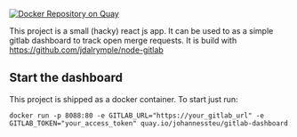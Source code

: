 [![Docker Repository on Quay](https://quay.io/repository/johannessteu/gitlab-dashboard/status 'Docker Repository on Quay')](https://quay.io/repository/johannessteu/gitlab-dashboard)

This project is a small (hacky) react js app. It can be used to as a simple gitlab dashboard to track open merge requests. It is build with https://github.com/jdalrymple/node-gitlab

## Start the dashboard

This project is shipped as a docker container. To start just run:

`docker run -p 8088:80 -e GITLAB_URL="https://your_gitlab_url" -e GITLAB_TOKEN="your_access_token" quay.io/johannessteu/gitlab-dashboard`
